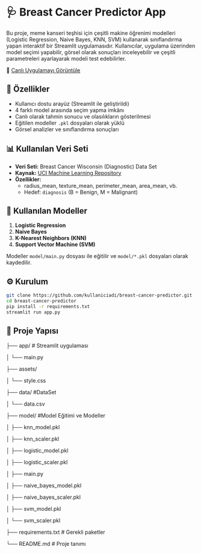 # 🩺 Breast Cancer Predictor App

Bu proje, meme kanseri teşhisi için çeşitli makine öğrenimi modelleri (Logistic Regression, Naive Bayes, KNN, SVM) kullanarak sınıflandırma yapan interaktif bir Streamlit uygulamasıdır. Kullanıcılar, uygulama üzerinden model seçimi yapabilir, görsel olarak sonuçları inceleyebilir ve çeşitli parametreleri ayarlayarak modeli test edebilirler.

🔗 [Canlı Uygulamayı Görüntüle](https://breastcancerpredictorsureyyaengin.streamlit.app/)

## 🚀 Özellikler

- Kullanıcı dostu arayüz (Streamlit ile geliştirildi)
- 4 farklı model arasında seçim yapma imkânı
- Canlı olarak tahmin sonucu ve olasılıkların gösterilmesi
- Eğitilen modeller `.pkl` dosyaları olarak yüklü
- Görsel analizler ve sınıflandırma sonuçları

## 📊 Kullanılan Veri Seti

- **Veri Seti:** Breast Cancer Wisconsin (Diagnostic) Data Set  
- **Kaynak:** [UCI Machine Learning Repository](https://archive.ics.uci.edu/ml/datasets/breast+Cancer+Wisconsin+(Diagnostic))
- **Özellikler:**
  - radius_mean, texture_mean, perimeter_mean, area_mean, vb.
  - Hedef: `diagnosis` (B = Benign, M = Malignant)

## 🧠 Kullanılan Modeller

1. **Logistic Regression**
2. **Naive Bayes**
3. **K-Nearest Neighbors (KNN)**
4. **Support Vector Machine (SVM)**

Modeller `model/main.py` dosyası ile eğitilir ve `model/*.pkl` dosyaları olarak kaydedilir.

## ⚙️ Kurulum

```bash
git clone https://github.com/kullaniciadi/breast-cancer-predictor.git
cd breast-cancer-predictor
pip install -r requirements.txt
streamlit run app.py
```

## 📁 Proje Yapısı

├── app/                 # Streamlit uygulaması

│   └── main.py

├── assets/                

│   └── style.css

├── data/                #DataSet

│   └── data.csv

├── model/                #Model Eğitimi ve Modeller

│   ├── knn_model.pkl   

│   ├── knn_scaler.pkl

│   ├── logistic_model.pkl

│   ├── logistic_scaler.pkl

│   ├── main.py

│   ├── naive_bayes_model.pkl

│   ├── naive_bayes_scaler.pkl

│   ├── svm_model.pkl

│   └── svm_scaler.pkl

├── requirements.txt       # Gerekli paketler

└── README.md              # Proje tanımı




